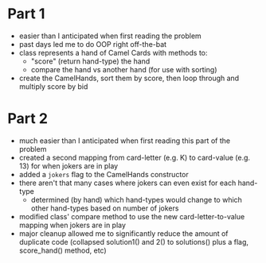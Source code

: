 # Part 1
* easier than I anticipated when first reading the problem
* past days led me to do OOP right off-the-bat
* class represents a hand of Camel Cards with methods to:
    - "score" (return hand-type) the hand
    - compare the hand vs another hand (for use with sorting)
* create the CamelHands, sort them by score, then loop through and multiply score by bid
# Part 2
* much easier than I anticipated when first reading this part of the problem
* created a second mapping from card-letter (e.g. K) to card-value (e.g. 13) for when jokers are in play
* added a `jokers` flag to the CamelHands constructor
* there aren't that many cases where jokers can even exist for each hand-type
    - determined (by hand) which hand-types would change to which other hand-types based on number of jokers
* modified class' compare method to use the new card-letter-to-value mapping when jokers are in play
* major cleanup allowed me to significantly reduce the amount of duplicate code (collapsed solution1() and 2() to solutions() plus a flag, score_hand() method, etc)